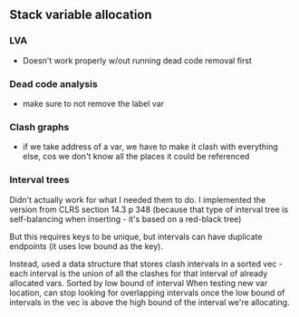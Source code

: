 ## Stack variable allocation

### LVA

- Doesn't work properly w/out running dead code removal first

### Dead code analysis

- make sure to not remove the label var

### Clash graphs

- if we take address of a var, we have to make it clash with everything else, cos we don't know all the places it could
  be referenced

### Interval trees

Didn't actually work for what I needed them to do.
I implemented the version from CLRS section 14.3 p 348 (because that type of interval tree is self-balancing when
inserting - it's based on a red-black tree)

But this requires keys to be unique, but intervals can have duplicate endpoints (it uses low bound as the key).

Instead, used a data structure that stores clash intervals in a sorted vec - each interval is the union of all the
clashes for that interval of already allocated vars.
Sorted by low bound of interval
When testing new var location, can stop looking for overlapping intervals once the low bound of intervals in the vec is
above the high bound of the interval we're allocating.
